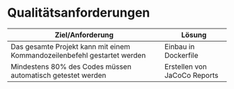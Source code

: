 # Qualitätsanforderungen

| Ziel/Anforderung                                                         | Lösung               | 
|--------------------------------------------------------------------------|----------------------|
| Das gesamte Projekt kann mit einem Kommandozeilenbefehl gestartet werden | Einbau in Dockerfile |
| Mindestens 80% des Codes müssen automatisch getestet werden | Erstellen von JaCoCo Reports |

